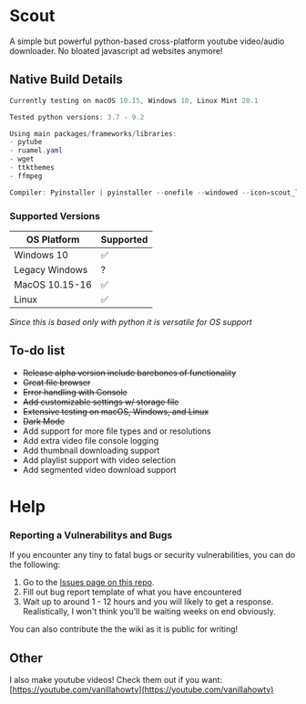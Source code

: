 # Scout

A simple but powerful python-based cross-platform youtube video/audio downloader.
No bloated javascript ad websites anymore!

## Native Build Details
```cs
Currently testing on macOS 10.15, Windows 10, Linux Mint 20.1

Tested python versions: 3.7 - 9.2

Using main packages/frameworks/libraries:
- pytube
- ruamel.yaml
- wget
- ttkthemes
- ffmpeg

Compiler: Pyinstaller | pyinstaller --onefile --windowed --icon=scout_logo.png --osx-bundle-identifier="com.leifadev.scout" -n="Scout" scout.py
```
### Supported Versions

| OS Platform | Supported   |
| ------- | ------------------|
| Windows 10 | :white_check_mark:|
| Legacy Windows | ?                |
| MacOS 10.15-16 | :white_check_mark: |
| Linux   | :white_check_mark: |

*Since this is based only with python it is versatile for OS support*

 ## To-do list
- ~~Release alpha version include barebones of functionality~~
- ~~Great file browser~~
- ~~Error handling with Console~~
- ~~Add customizable settings w/ storage file~~
- ~~Extensive testing on macOS, Windows, and Linux~~
- ~~Dark Mode~~
- Add support for more file types and or resolutions
- Add extra video file console logging
- Add thumbnail downloading  support
- Add playlist support with video selection
- Add segmented video download support

# Help

### Reporting a Vulnerabilitys and Bugs

If you encounter any tiny to fatal bugs or security vulnerabilities, you can do the following:

1. Go to the [Issues page on this repo](https://github.com/leifadev/scout/issues).
2. Fill out bug report template of what you have encountered
3. Wait up to around 1 - 12 hours and you will likely to get a response. Realistically, I won't think you'll be waiting weeks on end obviously.

You can also contribute the the wiki as it is public for writing!

## Other
I also make youtube videos! Check them out if you want:
[https://youtube.com/vanillahowtv](https://youtube.com/vanillahowtv)
